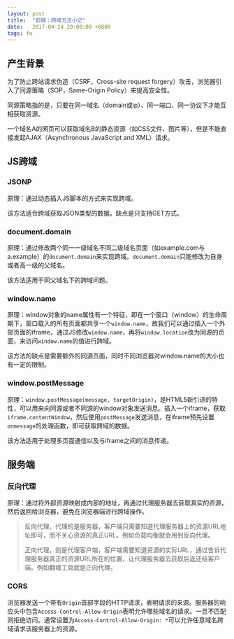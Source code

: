 ```yaml
---
layout: post
title:  "前端：跨域方法小记"
date:   2017-04-24 20:00:00 +0800
tags: fe
---
```


## 产生背景

为了防止跨站请求伪造（CSRF，Cross-site request forgery）攻击，浏览器引入了同源策略（SOP，Same-Origin Policy）来提高安全性。

同源策略指的是，只要在同一域名（domain或ip）、同一端口、同一协议下才能互相获取资源。

一个域名A的网页可以获取域名B的静态资源（如CSS文件、图片等），但是不能直接发起AJAX（Asynchronous JavaScript and XML）请求。

## JS跨域

### JSONP

原理：通过动态插入JS脚本的方式来实现跨域。

该方法适合跨域获取JSON类型的数据。缺点是只支持GET方式。

### document.domain

原理：通过修改两个同一一级域名不同二级域名页面（如example.com与a.example）的`document.domain`来实现跨域。`document.domain`只能修改为自身或者高一级的父域名。

该方法适用于同父域名下的跨域问题。

### window.name

原理：window对象的name属性有一个特征，即在一个窗口（window）的生命周期下，窗口载入的所有页面都共享一个`window.name`，故我们可以通过插入一个外部页面的iframe，通过JS修改`window.name`，再将`window.location`改为同源的页面，来访问`window.name`的值进行跨域。

该方法的缺点是需要额外的同源页面，同时不同浏览器对window.name的大小也有一定的限制。

### window.postMessage

原理：`window.postMessage(message, targetOrigin)`，是HTML5新引进的特性，可以用来向同源或者不同源的window对象发送消息。插入一个iframe，获取`iframe.contentWindow`，然后使用`postMessage`发送消息，在iframe预先设置`onmessage`的处理函数，即可获取跨域的数据。

该方法适用于处理多页面通信以及与iframe之间的消息传递。

## 服务端

### 反向代理

原理：通过将外部资源映射成内部的地址，再通过代理服务器去获取真实的资源，然后返回给浏览器，避免在浏览器端进行跨域操作。

> 反向代理，代理的是服务器，客户端只需要知道代理服务器上的资源URL地址即可，而不关心资源的真正URL。例如负载均衡就会用到反向代理。
>
> 正向代理，则是代理客户端，客户端需要知道资源的实际URL，通过告诉代理服务器真正的资源URL所在的位置，让代理服务器去获取后返还给客户端。例如翻墙工具就是正向代理。

### CORS

浏览器发送一个带有`Origin`首部字段的HTTP请求，表明请求的来源。服务器的响应头中包含`Access-Control-Allow-Origin`表明允许哪些域名的请求。一旦不匹配则拒绝访问。通常设置为`Access-Control-Allow-Origin: *`可以允许任意域名跨域请求该服务器上的资源。

